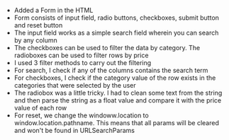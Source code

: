 - Added a Form in the HTML
- Form consists of input field, radio buttons, checkboxes, submit button and reset button
- The input field works as a simple search field wherein you can search by any column
- The checkboxes can be used to filter the data by category. The radioboxes can be used to filter rows by price
- I used 3 filter methods to carry out the filtering
- For search, I check if any of the columns contains the search term
- For checkboxes, I check if the category value of the row exists in the categories that were selected by the user
- The radiobox was a little tricky. I had to clean some text from the string and then parse the string as a float value and compare it with the price value of each row
- For reset, we change the windoww.location to window.location.pathname. This means that all params will be cleared and won't be found in URLSearchParams 
 
